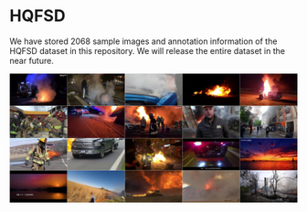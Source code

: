 # HQFSD

We have stored 2068 sample images and annotation information of the HQFSD dataset in this repository. We will release the entire dataset in the near future.


![/Data collection2.jpg](https://github.com/Silentkahvia/HQFSD/blob/main/Data%20collection2.jpg)
